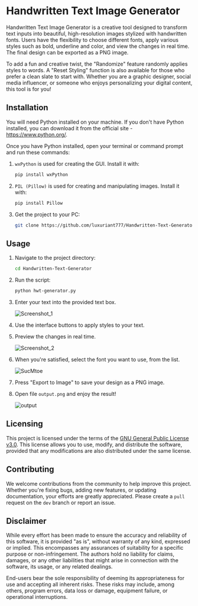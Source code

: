 # Handwritten Text Image Generator

Handwritten Text Image Generator is a creative tool designed to transform text inputs into beautiful, high-resolution
images stylized with handwritten fonts. Users have the flexibility to choose different fonts, apply various styles such
as bold, underline and color, and view the changes in real time. The final design can be exported as a PNG image.

To add a fun and creative twist, the "Randomize" feature randomly applies styles to words. A "Reset Styling" function
is also available for those who prefer a clean slate to start with. Whether you are a graphic designer, social media
influencer, or someone who enjoys personalizing your digital content, this tool is for you!

## Installation
You will need Python installed on your machine. If you don't have Python installed, you can download it from the 
official site - https://www.python.org/.

Once you have Python installed, open your terminal or command prompt and run these commands:

1. `wxPython` is used for creating the GUI. Install it with:

    ```bash
    pip install wxPython
    ```
2. `PIL (Pillow)` is used for creating and manipulating images. Install it with:
    
    ```bash
    pip install Pillow
    ```

3. Get the project to your PC:
    ```bash
    git clone https://github.com/luxuriant777/Handwritten-Text-Generator
    ```

## Usage
1. Navigate to the project directory:
    ```bash
    cd Handwritten-Text-Generator
    ```
2. Run the script:
   ```bash
   python hwt-generator.py
   ```
3. Enter your text into the provided text box.

   ![Screenshot_1](https://github.com/luxuriant777/Handwritten-Text-Generator/assets/20545475/e593b215-a623-4e74-8bb7-debd0802ca0b)

4. Use the interface buttons to apply styles to your text.

5. Preview the changes in real time.

   ![Screenshot_2](https://github.com/luxuriant777/Handwritten-Text-Generator/assets/20545475/e2835bad-3ed0-4f26-9e06-f94ab13d7012)

6. When you're satisfied, select the font you want to use, from the list.

   ![SucMtoe](https://github.com/luxuriant777/Handwritten-Text-Generator/assets/20545475/7319ac2f-7717-4328-b653-7edc16e8f341)

7. Press "Export to Image" to save your design as a PNG image.
8. Open file `output.png` and enjoy the result!

   ![output](https://github.com/luxuriant777/Handwritten-Text-Generator/assets/20545475/711d125e-9297-45dc-a269-9177066c21e0)

## Licensing
This project is licensed under the terms of the [GNU General Public License v3.0](https://www.gnu.org/licenses/gpl-3.0.en.html).
This license allows you to use, modify, and distribute the software, provided that any modifications
are also distributed under the same license.

## Contributing
We welcome contributions from the community to help improve this project. Whether you're fixing bugs, adding
new features, or updating documentation, your efforts are greatly appreciated. Please create a `pull` request 
on the `dev` branch or report an issue.

## Disclaimer
While every effort has been made to ensure the accuracy and reliability of this software, it is provided "as is",
without warranty of any kind, expressed or implied. This encompasses any assurances of suitability for a
specific purpose or non-infringement. The authors hold no liability for claims, damages, or any other liabilities
that might arise in connection with the software, its usage, or any related dealings.

End-users bear the sole responsibility of deeming its appropriateness for use and accepting all inherent risks. 
These risks may include, among others, program errors, data loss or damage, equipment failure, or operational 
interruptions.

